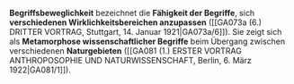 
**Begriffsbeweglichkeit** bezeichnet die **Fähigkeit der Begriffe**, sich **verschiedenen Wirklichkeitsbereichen anzupassen** ([[GA073a (6.) DRITTER VORTRAG, Stuttgart, 14. Januar 1921|GA073a/6]]). Sie zeigt sich als **Metamorphose wissenschaftlicher Begriffe** beim Übergang zwischen verschiedenen **Naturgebieten** ([[GA081 (1.) ERSTER VORTRAG ANTHROPOSOPHIE UND NATURWISSENSCHAFT, Berlin, 6. März 1922|GA081/1]]).
